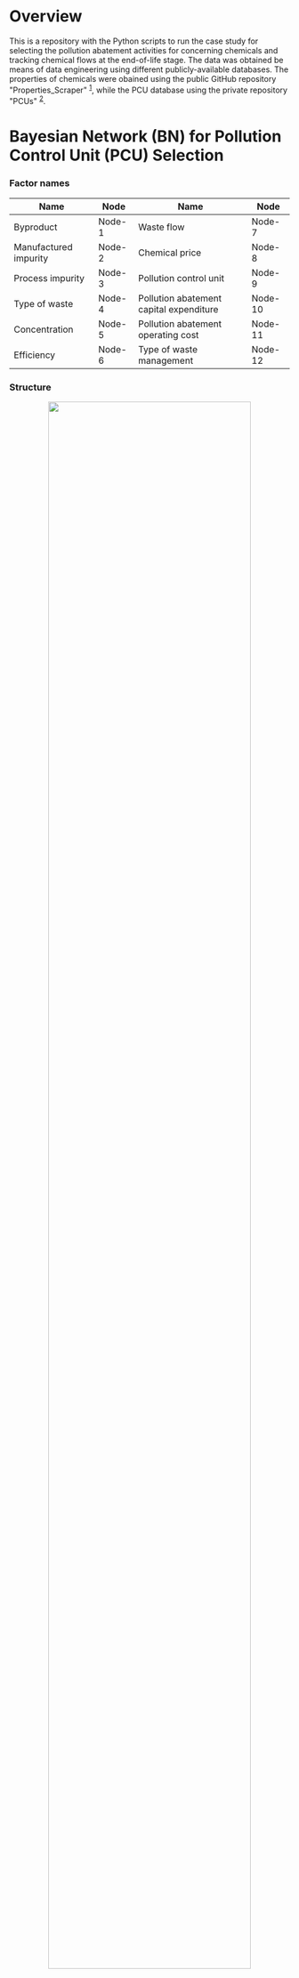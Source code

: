 # Overview

This is a repository with the Python scripts to run the case study for selecting the pollution abatement activities for concerning chemicals and tracking chemical flows at the end-of-life stage. The data was obtained be means of data engineering using different publicly-available databases. The properties of chemicals were obained using the public GitHub repository "Properties_Scraper" <sup>[1](#myfootnote1)</sup>, while the PCU database using the private repository "PCUs" <sup>[2](#myfootnote2)</sup>.

# Bayesian Network (BN) for Pollution Control Unit (PCU) Selection

### Factor names

| Name | Node| Name | Node |
| ------------- | ------------- | ------------- | ------------- |
| Byproduct |	Node-1 | Waste flow	| Node-7 |
| Manufactured impurity	| Node-2 | Chemical price	| Node-8 |
| Process impurity	| Node-3 | Pollution control unit		| Node-9 |
| Type of waste	| Node-4 | Pollution abatement capital expenditure	| Node-10 |
| Concentration	| Node-5 | Pollution abatement operating cost	| Node-11 |
| Efficiency	| Node-6 | Type of waste management	| Node-12 |

### Structure

<p align="center">
  <img src=https://github.com/jodhernandezbe/PCU_case_study/blob/master/Bayesian_Network/Bayesian_Network_PCU.png width="85%">
</p>

# Fuzzy Analytical Hierarchy Process (FAHP)

## Selection of PCU for a Concerning Chemical

<p align="center">
  <img src= https://github.com/jodhernandezbe/PCU_case_study/blob/master/Fuzzy_Analytical_Hierarchy_Process/FAHP_PCU.png width="85%">
</p>

## Sequence of PCUs for a Waste Stream
<p align="center">
  <img src= https://github.com/jodhernandezbe/PCU_case_study/blob/master/Fuzzy_Analytical_Hierarchy_Process/FAHP_Seq.png width="85%">
</p>

-----------------------------------------------------------------------------------------------------------------------------
<a name="myfootnote1">1</a>: Properties_Scraper: https://github.com/jodhernandezbe/Properties_Scraper (Public).
<a name="myfootnote2">2</a>: PCUs: https://github.com/jodhernandezbe/PCUs (Private).

